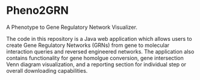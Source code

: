 Pheno2GRN
=========

A Phenotype to Gene Regulatory Network Visualizer.


The code in this repository is a Java web application which allows users to create Gene Regulatory Networks (GRNs) from gene to molecular interaction queries and reversed engineered networks.  The application also contains functionality for gene homolgue conversion, gene intersection Venn diagram visualization, and a reporting section for individual step or overall downloading capabilities.
